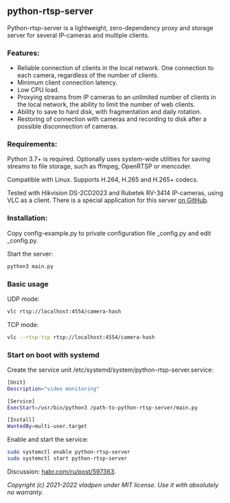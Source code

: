 ## python-rtsp-server

Python-rtsp-server is a lightweight, zero-dependency proxy and storage server
for several IP-cameras and multiple clients.

### Features:

* Reliable connection of clients in the local network. One connection to each camera, regardless of the number of clients.
* Minimum client connection latency.
* Low CPU load.
* Proxying streams from IP cameras to an unlimited number of clients in the local network, the ability to limit the number of web clients.
* Ability to save to hard disk, with fragmentation and daily rotation.
* Restoring of connection with cameras and recording to disk after a possible disconnection of cameras.

### Requirements:

Python 3.7+ is required. Optionally uses system-wide utilities for saving streams to file storage, such as ffmpeg, OpenRTSP or mencoder.

Compatible with Linux. Supports H.264, H.265 and H.265+ codecs.

Tested with Hikvision DS-2CD2023 and Rubetek RV-3414 IP-cameras, using VLC as a client.
There is a special application for this server [on GitHub](https://github.com/vladpen/cams).

### Installation:

Copy config-example.py to private configuration file _config.py and edit _config.py.

Start the server:
```bash
python3 main.py
```

### Basic usage

UDP mode:
```bash
vlc rtsp://localhost:4554/camera-hash
```

TCP mode:
```bash
vlc --rtsp-tcp rtsp://localhost:4554/camera-hash
```

### Start on boot with systemd

Create the service unit /etc/systemd/system/python-rtsp-server.service:

```bash
[Unit]
Description="video monitoring"

[Service]
ExecStart=/usr/bin/python3 /path-to-python-rtsp-server/main.py

[Install]
WantedBy=multi-user.target
```

Enable and start the service:

```bash
sudo systemctl enable python-rtsp-server
sudo systemctl start python-rtsp-server
```

Discussion: [habr.com/ru/post/597363](https://habr.com/ru/post/597363).

*Copyright (c) 2021-2022 vladpen under MIT license. Use it with absolutely no warranty.*
